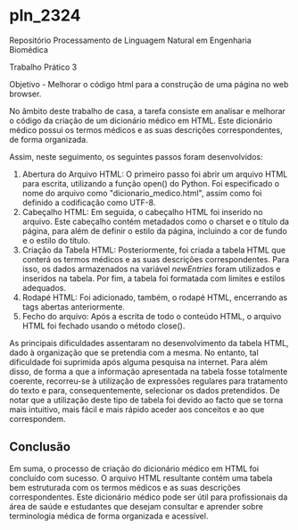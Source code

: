 # pln_2324
Repositório Processamento de Linguagem Natural em Engenharia Biomédica

Trabalho Prático 3

Objetivo - Melhorar o código html para a construção de uma página no web browser.

No âmbito deste trabalho de casa, a tarefa consiste em analisar e melhorar o código da criação de um dicionário médico em HTML. Este dicionário médico possui os termos médicos e as suas descrições correspondentes, de forma organizada. 

Assim, neste seguimento, os seguintes passos foram desenvolvidos:

1. Abertura do Arquivo HTML: O primeiro passo foi abrir um arquivo HTML para escrita, utilizando a função open() do Python. Foi especificado o nome do arquivo como "dicionario_medico.html", assim como foi definido a codificação como UTF-8.
2. Cabeçalho HTML: Em seguida, o cabeçalho HTML foi inserido no arquivo. Este cabeçalho contém metadados como o charset e o título da página, para além de definir o estilo da página, incluindo a cor de fundo e o estilo do título.
3. Criação da Tabela HTML: Posteriormente, foi criada a tabela HTML que conterá os termos médicos e as suas descrições correspondentes. Para isso, os dados armazenados na variável *newEntries* foram utilizados e inseridos na tabela. Por fim, a tabela foi formatada com limites e estilos adequados.
4. Rodapé HTML: Foi adicionado, também, o rodapé HTML, encerrando as tags abertas anteriormente.
5. Fecho do arquivo: Após a escrita de todo o conteúdo HTML, o arquivo HTML foi fechado usando o método close().

As principais dificuldades assentaram no desenvolvimento da tabela HTML, dado à organização que se pretendia com a mesma. No entanto, tal dificuldade foi suprimida após alguma pesquisa na internet. Para além disso, de forma a que a informação apresentada na tabela fosse totalmente coerente, recorreu-se à utilização de expressões regulares para tratamento do texto e para, consequentemente, selecionar os dados pretendidos.
De notar que a utilização deste tipo de tabela foi devido ao facto que se torna mais intuitivo, mais fácil e mais rápido aceder aos conceitos e ao que correspondem. 


## Conclusão
Em suma, o processo de criação do dicionário médico em HTML foi concluído com sucesso. O arquivo HTML resultante contém uma tabela bem estruturada com os termos médicos e as suas descrições correspondentes. Este dicionário médico pode ser útil para profissionais da área de saúde e estudantes que desejam consultar e aprender sobre terminologia médica de forma organizada e acessível.